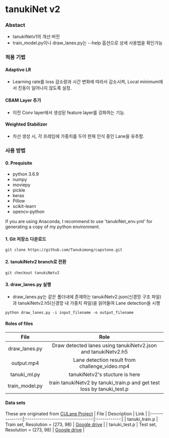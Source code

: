 # tanukiNet v2

### Abstact
- tanukiNetv1의 개선 버전
- train_model.py이나 draw_lanes.py는 --help 옵션으로 상세 사용법을 확인가능

### 적용 기법
#### Adaptive LR
- Learning rate를 loss 감소량과 시간 변화에 따라서 감소시켜, Local minimum에서 진동이 일어나지 않도록 설정.
#### CBAM Layer 추가
- 이전 Conv layer에서 생성된 feature layer를 강화하는 기능.
#### Weighted Stabilizer
- 차선 생성 시, 각 프레임에 가중치를 두어 현재 인식 중인 Lane을 유추함.

### 사용 방법
#### 0. Prequisite
* python 3.6.9
* numpy
* moviepy
* pickle
* keras
* Pillow
* scikit-learn
* opencv-python

If you are using Anaconda, I recommend to use 'tanukiNet_env.yml' for generating a copy of my python environment.

#### 1. Git 저장소 다운로드
<pre><code>git clone https://github.com/Tanukimong/capstone.git</code></pre>

#### 2. tanukiNetv2 branch로 전환
<pre><code>git checkout tanukiNetv2</code></pre>

#### 3. draw_lanes.py 실행
- draw_lanes.py는 같은 폴더내에 존재하는 tanukiNetv2.json(신경망 구조 파일)과 tanukiNetv2.h5(신경망 내 가중치 파일)을 읽어들여 Lane detection을 시행
<pre><code>python draw_lanes.py -i input_filename -o output_filename</code></pre>

#### Roles of files
|      File      |                                  Role                                  |
|:--------------:|:----------------------------------------------------------------------:|
|  draw_lanes.py |      Draw detected lanes using tanukiNetv2.json and tanukiNetv2.h5     |
|   output.mp4   |             Lane detection result from challenge_video.mp4             |
|  tanuki_ml.py  |                     tanukiNetv2's stucture is here                     |
| train_model.py | train tanukiNetv2 by tanuki_train.p and get test loss by tanuki_test.p |

#### Data sets
These are originated from [CULane Project](https://xingangpan.github.io/projects/CULane.html)
|      File      |            Description            |     Link     |
|:--------------:|:---------------------------------:|:------------:|
| tanuki_train.p | Train set, Resolution = (273, 98) | [Google drive](https://drive.google.com/open?id=1IA7znH0iWGnarn74MxIRNHC1WrUSI9wk) |
|  tanuki_test.p |  Test set, Resolution = (273, 98) | [Google drive](https://drive.google.com/open?id=1zOBfQBksbFk2MTfANOaN7KlnDPe4xRyb) |